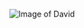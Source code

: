 ![Image of David](https://media-exp1.licdn.com/dms/image/C4D03AQEN1gGk9cJg0w/profile-displayphoto-shrink_400_400/0/1623943392741?e=1637798400&v=beta&t=bLk01UG8Hu6acxyWMQcGgMZVF4-r-bxEvhJuK7H30ak)
